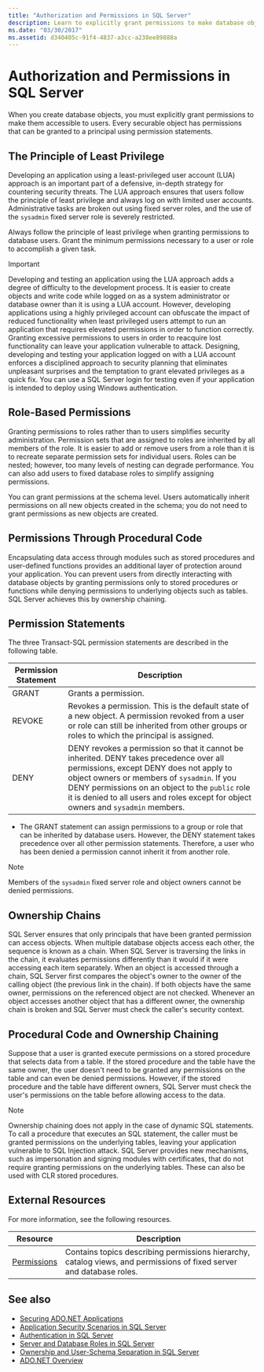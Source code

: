```yaml
---
title: "Authorization and Permissions in SQL Server"
description: Learn to explicitly grant permissions to make database objects that you create accessible to users in SQL Server with ADO.NET.
ms.date: "03/30/2017"
ms.assetid: d340405c-91f4-4837-a3cc-a238ee89888a
---
```

# Authorization and Permissions in SQL Server
When you create database objects, you must explicitly grant permissions to make them accessible to users. Every securable object has permissions that can be granted to a principal using permission statements.  
  
## The Principle of Least Privilege  
 Developing an application using a least-privileged user account (LUA) approach is an important part of a defensive, in-depth strategy for countering security threats. The LUA approach ensures that users follow the principle of least privilege and always log on with limited user accounts. Administrative tasks are broken out using fixed server roles, and the use of the `sysadmin` fixed server role is severely restricted.  
  
 Always follow the principle of least privilege when granting permissions to database users. Grant the minimum permissions necessary to a user or role to accomplish a given task.  
  
> [!IMPORTANT]
> Developing and testing an application using the LUA approach adds a degree of difficulty to the development process. It is easier to create objects and write code while logged on as a system administrator or database owner than it is using a LUA account. However, developing applications using a highly privileged account can obfuscate the impact of reduced functionality when least privileged users attempt to run an application that requires elevated permissions in order to function correctly. Granting excessive permissions to users in order to reacquire lost functionality can leave your application vulnerable to attack. Designing, developing and testing your application logged on with a LUA account enforces a disciplined approach to security planning that eliminates unpleasant surprises and the temptation to grant elevated privileges as a quick fix. You can use a SQL Server login for testing even if your application is intended to deploy using Windows authentication.  
  
## Role-Based Permissions  
 Granting permissions to roles rather than to users simplifies security administration. Permission sets that are assigned to roles are inherited by all members of the role. It is easier to add or remove users from a role than it is to recreate separate permission sets for individual users. Roles can be nested; however, too many levels of nesting can degrade performance. You can also add users to fixed database roles to simplify assigning permissions.  
  
 You can grant permissions at the schema level. Users automatically inherit permissions on all new objects created in the schema; you do not need to grant permissions as new objects are created.  
  
## Permissions Through Procedural Code  
 Encapsulating data access through modules such as stored procedures and user-defined functions provides an additional layer of protection around your application. You can prevent users from directly interacting with database objects by granting permissions only to stored procedures or functions while denying permissions to underlying objects such as tables. SQL Server achieves this by ownership chaining.  
  
## Permission Statements  
 The three Transact-SQL permission statements are described in the following table.  
  
|Permission Statement|Description|  
|--------------------------|-----------------|  
|GRANT|Grants a permission.|  
|REVOKE|Revokes a permission. This is the default state of a new object. A permission revoked from a user or role can still be inherited from other groups or roles to which the principal is assigned.|  
|DENY|DENY revokes a permission so that it cannot be inherited. DENY takes precedence over all permissions, except DENY does not apply to object owners or members of `sysadmin`. If you DENY permissions on an object to the `public` role it is denied to all users and roles except for object owners and `sysadmin` members.|  
  
- The GRANT statement can assign permissions to a group or role that can be inherited by database users. However, the DENY statement takes precedence over all other permission statements. Therefore, a user who has been denied a permission cannot inherit it from another role.  
  
> [!NOTE]
> Members of the `sysadmin` fixed server role and object owners cannot be denied permissions.  
  
## Ownership Chains  
 SQL Server ensures that only principals that have been granted permission can access objects. When multiple database objects access each other, the sequence is known as a chain. When SQL Server is traversing the links in the chain, it evaluates permissions differently than it would if it were accessing each item separately. When an object is accessed through a chain, SQL Server first compares the object's owner to the owner of the calling object (the previous link in the chain). If both objects have the same owner, permissions on the referenced object are not checked. Whenever an object accesses another object that has a different owner, the ownership chain is broken and SQL Server must check the caller's security context.  
  
## Procedural Code and Ownership Chaining  
 Suppose that a user is granted execute permissions on a stored procedure that selects data from a table. If the stored procedure and the table have the same owner, the user doesn't need to be granted any permissions on the table and can even be denied permissions. However, if the stored procedure and the table have different owners, SQL Server must check the user's permissions on the table before allowing access to the data.  
  
> [!NOTE]
> Ownership chaining does not apply in the case of dynamic SQL statements. To call a procedure that executes an SQL statement, the caller must be granted permissions on the underlying tables, leaving your application vulnerable to SQL Injection attack. SQL Server provides new mechanisms, such as impersonation and signing modules with certificates, that do not require granting permissions on the underlying tables. These can also be used with CLR stored procedures.  
  
## External Resources  
 For more information, see the following resources.  
  
|Resource|Description|  
|--------------|-----------------|  
|[Permissions](/sql/relational-databases/security/permissions-database-engine)|Contains topics describing permissions hierarchy, catalog views, and permissions of fixed server and database roles.|
  
## See also

- [Securing ADO.NET Applications](../securing-ado-net-applications.md)
- [Application Security Scenarios in SQL Server](application-security-scenarios-in-sql-server.md)
- [Authentication in SQL Server](authentication-in-sql-server.md)
- [Server and Database Roles in SQL Server](server-and-database-roles-in-sql-server.md)
- [Ownership and User-Schema Separation in SQL Server](ownership-and-user-schema-separation-in-sql-server.md)
- [ADO.NET Overview](../ado-net-overview.md)
